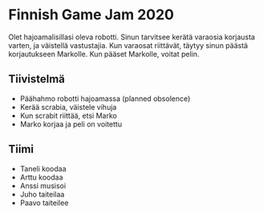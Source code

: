 # Finnish Game Jam 2020

Olet hajoamalisillasi oleva robotti. Sinun tarvitsee kerätä varaosia korjausta varten, ja väistellä vastustajia. Kun varaosat riittävät, täytyy sinun päästä korjautukseen Markolle. Kun pääset Markolle, voitat pelin.

## Tiivistelmä

- Päähahmo robotti hajoamassa (planned obsolence)
- Kerää scrabia, väistele vihuja
- Kun scrabit riittää, etsi Marko
- Marko korjaa ja peli on voitettu

## Tiimi

- Taneli koodaa
- Arttu koodaa
- Anssi musisoi
- Juho taiteilaa
- Paavo taiteilee
